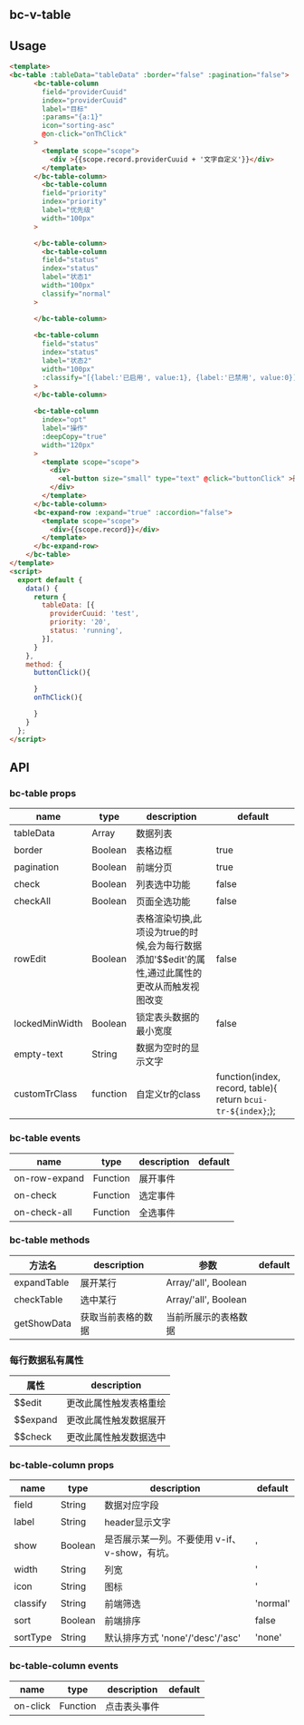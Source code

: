 ## bc-v-table

## Usage
```html
<template>
<bc-table :tableData="tableData" :border="false" :pagination="false">
      <bc-table-column
        field="providerCuuid"
        index="providerCuuid"
        label="目标"
        :params="{a:1}"
        icon="sorting-asc"
        @on-click="onThClick"
      >
        <template scope="scope">
          <div >{{scope.record.providerCuuid + '文字自定义'}}</div>
        </template>
      </bc-table-column>
        <bc-table-column
        field="priority"
        index="priority"
        label="优先级"
        width="100px"
      >

      </bc-table-column>
        <bc-table-column
        field="status"
        index="status"
        label="状态1"
        width="100px"
        classify="normal"
      >

      </bc-table-column>
      
      <bc-table-column
        field="status"
        index="status"
        label="状态2"
        width="100px"
        :classify="[{label:'已启用', value:1}, {label:'已禁用', value:0}]"
      >
      </bc-table-column>
      
      <bc-table-column
        index="opt"
        label="操作"
        :deepCopy="true"
        width="120px"
      >
        <template scope="scope">
          <div>
            <el-button size="small" type="text" @click="buttonClick" >删除</el-button>
          </div>
        </template>
      </bc-table-column>
      <bc-expand-row :expand="true" :accordion="false">
        <template scope="scope">
          <div>{{scope.record}}</div>
        </template>
      </bc-expand-row>
    </bc-table>
</template>
<script>
  export default {
    data() {
      return {
        tableData: [{
          providerCuuid: 'test',
          priority: '20',
          status: 'running',
        }],
      }
    },
    method: {
      buttonClick(){

      }
      onThClick(){

      }
    }
  };
</script>
```

## API

### bc-table props

| name      | type | description | default                                 |
| --------- | ---- | ------- | -----------                                |
| tableData  | Array | 数据列表 |                                   |
| border   | Boolean | 表格边框 | true |
| pagination  | Boolean | 前端分页 | true |
| check  | Boolean | 列表选中功能 | false |
| checkAll  | Boolean | 页面全选功能 | false |
| rowEdit  | Boolean | 表格渲染切换,此项设为true的时候,会为每行数据添加'$$edit'的属性,通过此属性的更改从而触发视图改变 | false |
| lockedMinWidth | Boolean | 锁定表头数据的最小宽度 | false |
| empty-text   | String | 数据为空时的显示文字 |  |
| customTrClass   | function | 自定义tr的class | function(index, record, table){ return `bcui-tr-${index}`;}; |



### bc-table events

| name      | type | description | default                                 |
| --------- | ---- | ------- | -----------                                |
| on-row-expand  | Function | 展开事件 |                                   |
| on-check  | Function | 选定事件 |
| on-check-all  | Function | 全选事件 |                                   |


### bc-table methods

| 方法名      | description | 参数 | default                                 |
| --------- | ---- | ------- | -----------                                |
| expandTable  | 展开某行 | Array/'all',  Boolean|                                   |                                   |
| checkTable  | 选中某行 | Array/'all', Boolean |                                   |                                 |
| getShowData  | 获取当前表格的数据 | 当前所展示的表格数据 |                                   |                                 |

### 每行数据私有属性
| 属性      | description |
| --------- | ---- |
| $$edit  | 更改此属性触发表格重绘 |
| $$expand  | 更改此属性触发数据展开 |
| $$check  | 更改此属性触发数据选中 |

### bc-table-column props

| name      | type | description | default                                 |
| --------- | ---- | ------- | -----------                                |
| field  | String | 数据对应字段 |                                   |
| label   | String | header显示文字 |  |
| show      | Boolean | 是否展示某一列。不要使用 v-if、v-show，有坑。 | ' |
| width      | String | 列宽 | ' |
| icon      | String | 图标 | ' |
| classify      | String | 前端筛选 | 'normal' |
| sort      | Boolean | 前端排序 | false |
| sortType      | String | 默认排序方式 'none'/'desc'/'asc' | 'none' |


### bc-table-column events

| name      | type | description | default                                 |
| --------- | ---- | ------- | -----------                                |
| on-click  | Function | 点击表头事件 |                                   |

###  <template slot="label">
自定义表头

###  <template slot-scope="scope">
 在scope="scope"内部放入表格自定义内容,
 其中scope.record 为该行数据

### bc-expand-row props

| name      | type | description | default                                 |
| --------- | ---- | ------- | -----------                                |
| expand  | Boolean | 列表展开功能 |                                   |
| accordion  | Boolean | 是否手风琴模式 | true                                  |                                  |
| icon  | Boolean | 展开图标 | false                                  |




